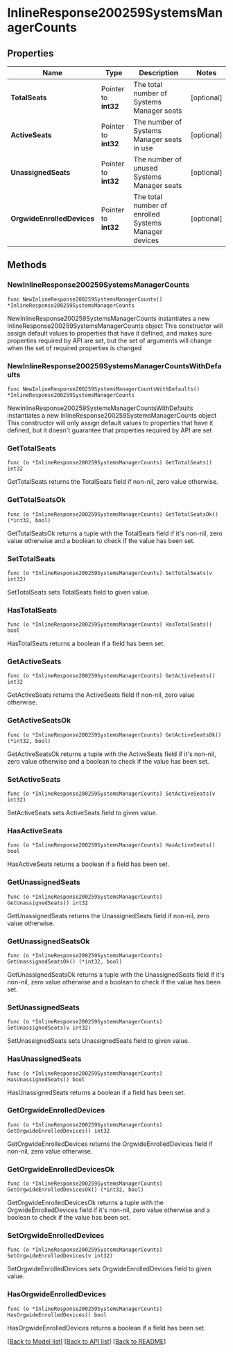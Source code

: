 # InlineResponse200259SystemsManagerCounts

## Properties

Name | Type | Description | Notes
------------ | ------------- | ------------- | -------------
**TotalSeats** | Pointer to **int32** | The total number of Systems Manager seats | [optional] 
**ActiveSeats** | Pointer to **int32** | The number of Systems Manager seats in use | [optional] 
**UnassignedSeats** | Pointer to **int32** | The number of unused Systems Manager seats | [optional] 
**OrgwideEnrolledDevices** | Pointer to **int32** | The total number of enrolled Systems Manager devices | [optional] 

## Methods

### NewInlineResponse200259SystemsManagerCounts

`func NewInlineResponse200259SystemsManagerCounts() *InlineResponse200259SystemsManagerCounts`

NewInlineResponse200259SystemsManagerCounts instantiates a new InlineResponse200259SystemsManagerCounts object
This constructor will assign default values to properties that have it defined,
and makes sure properties required by API are set, but the set of arguments
will change when the set of required properties is changed

### NewInlineResponse200259SystemsManagerCountsWithDefaults

`func NewInlineResponse200259SystemsManagerCountsWithDefaults() *InlineResponse200259SystemsManagerCounts`

NewInlineResponse200259SystemsManagerCountsWithDefaults instantiates a new InlineResponse200259SystemsManagerCounts object
This constructor will only assign default values to properties that have it defined,
but it doesn't guarantee that properties required by API are set

### GetTotalSeats

`func (o *InlineResponse200259SystemsManagerCounts) GetTotalSeats() int32`

GetTotalSeats returns the TotalSeats field if non-nil, zero value otherwise.

### GetTotalSeatsOk

`func (o *InlineResponse200259SystemsManagerCounts) GetTotalSeatsOk() (*int32, bool)`

GetTotalSeatsOk returns a tuple with the TotalSeats field if it's non-nil, zero value otherwise
and a boolean to check if the value has been set.

### SetTotalSeats

`func (o *InlineResponse200259SystemsManagerCounts) SetTotalSeats(v int32)`

SetTotalSeats sets TotalSeats field to given value.

### HasTotalSeats

`func (o *InlineResponse200259SystemsManagerCounts) HasTotalSeats() bool`

HasTotalSeats returns a boolean if a field has been set.

### GetActiveSeats

`func (o *InlineResponse200259SystemsManagerCounts) GetActiveSeats() int32`

GetActiveSeats returns the ActiveSeats field if non-nil, zero value otherwise.

### GetActiveSeatsOk

`func (o *InlineResponse200259SystemsManagerCounts) GetActiveSeatsOk() (*int32, bool)`

GetActiveSeatsOk returns a tuple with the ActiveSeats field if it's non-nil, zero value otherwise
and a boolean to check if the value has been set.

### SetActiveSeats

`func (o *InlineResponse200259SystemsManagerCounts) SetActiveSeats(v int32)`

SetActiveSeats sets ActiveSeats field to given value.

### HasActiveSeats

`func (o *InlineResponse200259SystemsManagerCounts) HasActiveSeats() bool`

HasActiveSeats returns a boolean if a field has been set.

### GetUnassignedSeats

`func (o *InlineResponse200259SystemsManagerCounts) GetUnassignedSeats() int32`

GetUnassignedSeats returns the UnassignedSeats field if non-nil, zero value otherwise.

### GetUnassignedSeatsOk

`func (o *InlineResponse200259SystemsManagerCounts) GetUnassignedSeatsOk() (*int32, bool)`

GetUnassignedSeatsOk returns a tuple with the UnassignedSeats field if it's non-nil, zero value otherwise
and a boolean to check if the value has been set.

### SetUnassignedSeats

`func (o *InlineResponse200259SystemsManagerCounts) SetUnassignedSeats(v int32)`

SetUnassignedSeats sets UnassignedSeats field to given value.

### HasUnassignedSeats

`func (o *InlineResponse200259SystemsManagerCounts) HasUnassignedSeats() bool`

HasUnassignedSeats returns a boolean if a field has been set.

### GetOrgwideEnrolledDevices

`func (o *InlineResponse200259SystemsManagerCounts) GetOrgwideEnrolledDevices() int32`

GetOrgwideEnrolledDevices returns the OrgwideEnrolledDevices field if non-nil, zero value otherwise.

### GetOrgwideEnrolledDevicesOk

`func (o *InlineResponse200259SystemsManagerCounts) GetOrgwideEnrolledDevicesOk() (*int32, bool)`

GetOrgwideEnrolledDevicesOk returns a tuple with the OrgwideEnrolledDevices field if it's non-nil, zero value otherwise
and a boolean to check if the value has been set.

### SetOrgwideEnrolledDevices

`func (o *InlineResponse200259SystemsManagerCounts) SetOrgwideEnrolledDevices(v int32)`

SetOrgwideEnrolledDevices sets OrgwideEnrolledDevices field to given value.

### HasOrgwideEnrolledDevices

`func (o *InlineResponse200259SystemsManagerCounts) HasOrgwideEnrolledDevices() bool`

HasOrgwideEnrolledDevices returns a boolean if a field has been set.


[[Back to Model list]](../README.md#documentation-for-models) [[Back to API list]](../README.md#documentation-for-api-endpoints) [[Back to README]](../README.md)


